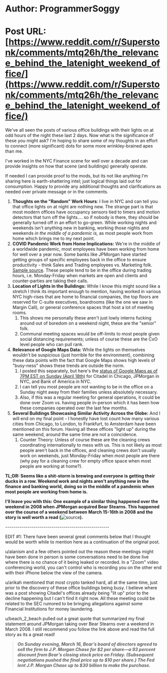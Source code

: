 # Author: ProgrammerSoggy
# Post URL: [https://www.reddit.com/r/Superstonk/comments/mtq26h/the_relevance_behind_the_latenight_weekend_office/](https://www.reddit.com/r/Superstonk/comments/mtq26h/the_relevance_behind_the_latenight_weekend_office/)


We've all seen the posts of various office buildings with their lights on at odd hours of the night these last 2 days. Now what is the significance of these you might ask? I'm hoping to share some of my thoughts in an effort to connect (more significant) dots for some more wrinkley-brained apes than me.

I've worked in the NYC Finance scene for well over a decade and can provide insights on how that scene (and buildings) generally operate.

If needed I can provide proof to the mods, but its not like anything I'm sharing here is earth-shattering intel; just logical things laid out for consumption. Happy to provide any additional thoughts and clarifications as needed over private message or in the comments.

1. **Thoughts on the "Random" Work Hours**:  I live in NYC and can tell you that office lights on at night are nothing new. The strange part is that most modern offices have occupancy sensors tied to timers and motion detectors that turn off the lights.... so if nobody is there, they should be generally turned off in an effort to go-green. While working nights and weekends isn't anything new in banking, working those nights and weekends *in the middle of a pandemic is,* as most people work from home which brings me to my next point.
2. **COVID Pandemic Work from Home Implications:** We're in the middle of a worldwide pandemic, most employees have been working from home for well over a year now. Some banks like JPMorgan have started getting groups of specific employees back in the office to ensure productivity - think Sales and Trading employees vs. Marketing folk. [Sample source](https://www.businessinsider.com/jpmorgan-traders-to-return-to-office-september-nyc-2020-9). These people tend to be in the office during trading hours, i.e. Monday-Friday when markets are open and clients and counter-parties are taking their calls.
3. **Location of Lights in the Buildings:** While I know this might sound like a stretch I think its important enough to mention, having worked in various NYC high-rises that are home to financial companies, the top floors are reserved for C-suite executives, boardrooms (like the one we saw in Margin Call), or general conference spaces that host a lot of meeting rooms.
   1. This shows me personally these aren't just lowly interns fucking around out of boredom on a weekend night, these are the "senior" folk.
   2. Communal meeting spaces would be off-limits to most people given social distancing requirements; unless of course these are the CxO level people who can pull rank.
4. **Relevance of Google Maps Data:** While the lights on themselves wouldn't be suspicious (just horrible for the environment), combining these data points with the fact that Google Maps shows high levels of "busy-ness" shows these trends are outside the norm.
   1. I posted this separately, but here's the [status of Google Maps as of 7PM EST on Sunday (April 18th)](https://imgur.com/a/i2mpROf) for Citadel in Chicago, JPMorgan in NYC, and Bank of America in NYC.
   2. I can tell you most people are not wanting to be in the office on a Sunday night away from their families unless absolutely necessary.
   3. Also, if this was a regular meeting for general operations, it could be done over Zoom vs. having people in-person which it has been how these companies operated over the last few months.
5. **Several Buildings Showcasing Similar Activity Across the Globe:** And I will end on my final point - I honestly have lost count how many various cities from Chicago, to London, to Frankfurt, to Amsterdam have been mentioned on this forum. Having all these offices "light up" during the same weekend, around the same time are not a coincidence.
   1. Counter Theory: Unless of course these are the cleaning crews coordinating internationally to mess with us. This is not likely as most people aren't back in the offices, and cleaning crews don't usually work on weekends, just Monday-Friday when most people are there (why pay for a cleaning crew for empty office space when most people are working at home?).

**TL;DR: Seems like a shit-storm is brewing and everyone is getting their ducks in a row. Weekend work and nights aren't anything new in the finance and banking world, doing so in the middle of a pandemic when most people are working from home is.**

**I'll leave you with this: One example of a similar thing happened over the weekend in 2008 when JPMorgan acquired Bear Stearns. This happened over the course of a weekend between March 15-16th in 2008 and the story is well worth a read (**![**source**](https://www.history.com/this-day-in-history/bear-stearns-sold-to-j-p-morgan-chase)**).**

\----------------------------------------------------

EDIT #1: There have been several great comments below that I thought would be worth while to mention here as a continuation of the original post. 

u/alanism and a few others pointed out the reason these meetings might have been done in person is some conversations need to be done live where there is no chance of it being leaked or recorded. In a "Zoom" video conferencing world, you can't control who is recording you on the other end with their iPhone below the view of the camera.

u/arikah mentioned that most crypto tanked hard, all at the same time, just prior to the discovery of these office buildings being busy. I believe where was a post showing Citadel's offices already being "lit up" prior to the decline happening but I can't find it right now. All these meeting could be related to the SEC rumored to be bringing allegations against some Financial Institutions for money laundering. 

u/beach_2_beach  pulled out a great quote that summarized my final statement around JPMorgan taking over Bear Stearns over a weekend in March 2008. I still recommend you follow the link above and read the full story as its a great read!

>***On Sunday evening, March 16, Bear’s board of directors agreed to sell the firm to J.P. Morgan Chase for $2 per share—a 93 percent discount from Bear’s closing stock price on Friday. (Subsequent negotiations pushed the final price up to $10 per share.) The Fed lent J.P. Morgan Chase up to $30 billion to make the purchase.***